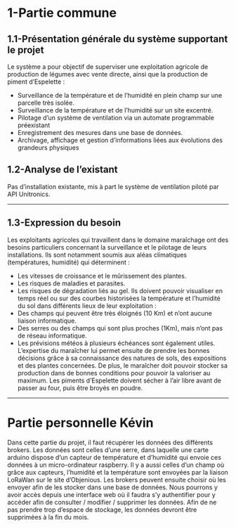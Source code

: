 # 1-Partie commune 
## 1.1-Présentation générale du système supportant le projet
Le système a pour objectif de superviser une exploitation agricole de production de légumes avec vente directe,
ainsi que la production de piment d’Espelette :
- Surveillance de la température et de l’humidité en plein champ sur une parcelle très isolée. 
- Surveillance de la température et de l’humidité sur un site excentré. 
- Pilotage d’un système de ventilation via un automate programmable préexistant 
- Enregistrement des mesures dans une base de données. 
- Archivage, affichage et gestion d’informations liées aux évolutions des grandeurs physiques
## 1.2-Analyse de l’existant
Pas d’installation existante, mis à part le système de ventilation piloté par API Unitronics.

---

## 1.3-Expression du besoin
Les exploitants agricoles qui travaillent dans le domaine maraîchage ont des besoins
particuliers concernant la surveillance et le pilotage de leurs installations.
Ils sont notamment soumis aux aléas climatiques (températures, humidité) qui déterminent :
- Les vitesses de croissance et le mûrissement des plantes.
- Les risques de maladies et parasites. 
- Les risques de dégradation liés au gel.
Ils doivent pouvoir visualiser en temps réel ou sur des courbes historisées la température et
l’humidité du sol dans différents lieux de leur exploitation :
- Des champs qui peuvent être très éloignés (10 Km) et n’ont aucune liaison
informatique. 
- Des serres ou des champs qui sont plus proches (1Km), mais n’ont pas de réseau
informatique. 
- Les prévisions météos à plusieurs échéances sont également utiles.
L’expertise du maraîcher lui permet ensuite de prendre les bonnes décisions grâce à sa
connaissance des natures de sols, des expositions et des plantes concernées.
De plus, le maraîcher doit pouvoir stocker sa production dans de bonnes conditions pour
pouvoir la valoriser au maximum.
Les piments d’Espelette doivent sécher à l’air libre avant de passer au four, puis être broyés en poudre.

---

# Partie personnelle Kévin
Dans cette partie du projet, il faut récupérer les données des différents brokers. Les données sont celles d’une serre,
dans laquelle une carte arduino dispose d’un capteur de température et d’humidité qui envoie ces données à un
micro-ordinateur raspberry. Il y a aussi celles d’un champ où grâce aux capteurs, l’humidité et la température sont envoyées
par la liaison LoRaWan sur le site d’Objenious. Les brokers peuvent ensuite choisir où les envoyer afin de les stocker
dans une base de données. Nous pourrons y avoir accès depuis une interface web où il faudra s’y authentifier pour y accéder
afin de consulter / modifier / supprimer les données.
Afin de ne pas prendre trop d’espace de stockage, les données devront être supprimées à la fin du mois.